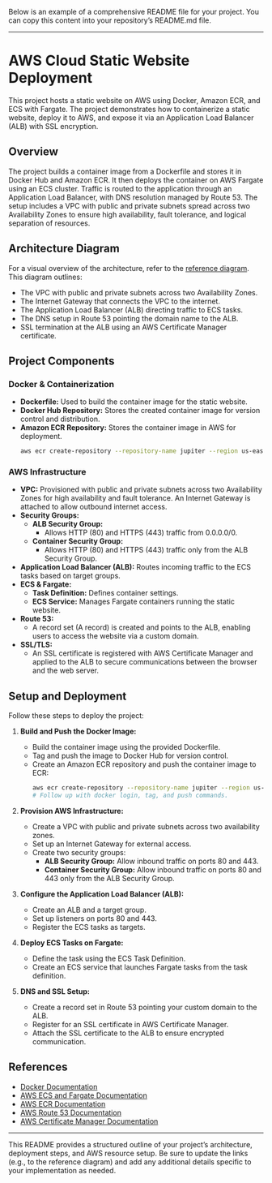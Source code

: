 Below is an example of a comprehensive README file for your project. You can copy this content into your repository’s README.md file.

---

# AWS Cloud Static Website Deployment

This project hosts a static website on AWS using Docker, Amazon ECR, and ECS with Fargate. The project demonstrates how to containerize a static website, deploy it to AWS, and expose it via an Application Load Balancer (ALB) with SSL encryption.

## Overview

The project builds a container image from a Dockerfile and stores it in Docker Hub and Amazon ECR. It then deploys the container on AWS Fargate using an ECS cluster. Traffic is routed to the application through an Application Load Balancer, with DNS resolution managed by Route 53. The setup includes a VPC with public and private subnets spread across two Availability Zones to ensure high availability, fault tolerance, and logical separation of resources.

## Architecture Diagram

For a visual overview of the architecture, refer to the [reference diagram](link-to-diagram). This diagram outlines:
- The VPC with public and private subnets across two Availability Zones.
- The Internet Gateway that connects the VPC to the internet.
- The Application Load Balancer (ALB) directing traffic to ECS tasks.
- The DNS setup in Route 53 pointing the domain name to the ALB.
- SSL termination at the ALB using an AWS Certificate Manager certificate.

## Project Components

### Docker & Containerization
- **Dockerfile:** Used to build the container image for the static website.
- **Docker Hub Repository:** Stores the created container image for version control and distribution.
- **Amazon ECR Repository:** Stores the container image in AWS for deployment.
  ```bash
  aws ecr create-repository --repository-name jupiter --region us-east-2
  ```

### AWS Infrastructure
- **VPC:** Provisioned with public and private subnets across two Availability Zones for high availability and fault tolerance. An Internet Gateway is attached to allow outbound internet access.
- **Security Groups:**
  - **ALB Security Group:** 
    - Allows HTTP (80) and HTTPS (443) traffic from 0.0.0.0/0.
  - **Container Security Group:** 
    - Allows HTTP (80) and HTTPS (443) traffic only from the ALB Security Group.
- **Application Load Balancer (ALB):** Routes incoming traffic to the ECS tasks based on target groups.
- **ECS & Fargate:** 
  - **Task Definition:** Defines container settings.
  - **ECS Service:** Manages Fargate containers running the static website.
- **Route 53:** 
  - A record set (A record) is created and points to the ALB, enabling users to access the website via a custom domain.
- **SSL/TLS:** 
  - An SSL certificate is registered with AWS Certificate Manager and applied to the ALB to secure communications between the browser and the web server.

## Setup and Deployment

Follow these steps to deploy the project:

1. **Build and Push the Docker Image:**
   - Build the container image using the provided Dockerfile.
   - Tag and push the image to Docker Hub for version control.
   - Create an Amazon ECR repository and push the container image to ECR:
     ```bash
     aws ecr create-repository --repository-name jupiter --region us-east-2
     # Follow up with docker login, tag, and push commands.
     ```

2. **Provision AWS Infrastructure:**
   - Create a VPC with public and private subnets across two availability zones.
   - Set up an Internet Gateway for external access.
   - Create two security groups:
     - **ALB Security Group:** Allow inbound traffic on ports 80 and 443.
     - **Container Security Group:** Allow inbound traffic on ports 80 and 443 only from the ALB Security Group.

3. **Configure the Application Load Balancer (ALB):**
   - Create an ALB and a target group.
   - Set up listeners on ports 80 and 443.
   - Register the ECS tasks as targets.

4. **Deploy ECS Tasks on Fargate:**
   - Define the task using the ECS Task Definition.
   - Create an ECS service that launches Fargate tasks from the task definition.

5. **DNS and SSL Setup:**
   - Create a record set in Route 53 pointing your custom domain to the ALB.
   - Register for an SSL certificate in AWS Certificate Manager.
   - Attach the SSL certificate to the ALB to ensure encrypted communication.

## References

- [Docker Documentation](https://docs.docker.com)
- [AWS ECS and Fargate Documentation](https://docs.aws.amazon.com/ecs/latest/developerguide/what-is-fargate.html)
- [AWS ECR Documentation](https://docs.aws.amazon.com/AmazonECR/latest/userguide/what-is-ecr.html)
- [AWS Route 53 Documentation](https://docs.aws.amazon.com/Route53/latest/DeveloperGuide/Welcome.html)
- [AWS Certificate Manager Documentation](https://docs.aws.amazon.com/acm/latest/userguide/)

---

This README provides a structured outline of your project’s architecture, deployment steps, and AWS resource setup. Be sure to update the links (e.g., to the reference diagram) and add any additional details specific to your implementation as needed.
